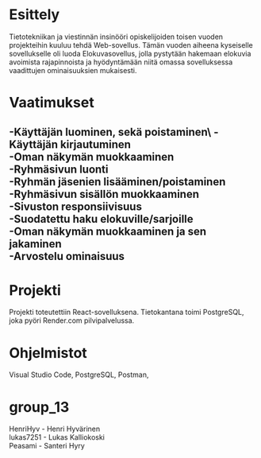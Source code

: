 # Esittely


Tietotekniikan ja viestinnän insinööri opiskelijoiden toisen vuoden projekteihin kuuluu tehdä Web-sovellus. Tämän vuoden aiheena kyseiselle sovellukselle oli luoda Elokuvasovellus, jolla pystytään hakemaan elokuvia avoimista rajapinnoista ja hyödyntämään niitä omassa sovelluksessa vaadittujen ominaisuuksien mukaisesti.



# Vaatimukset
-Käyttäjän luominen, sekä poistaminen\ 
-Käyttäjän kirjautuminen\
-Oman näkymän muokkaaminen\
-Ryhmäsivun luonti\
-Ryhmän jäsenien lisääminen/poistaminen\
-Ryhmäsivun sisällön muokkaaminen\
-Sivuston responsiivisuus\
-Suodatettu haku elokuville/sarjoille\
-Oman näkymän muokkaaminen ja sen jakaminen\
-Arvostelu ominaisuus
-


# Projekti

Projekti toteutettiin React-sovelluksena. Tietokantana toimi PostgreSQL, joka pyöri Render.com pilvipalvelussa. 



# Ohjelmistot

Visual Studio Code, PostgreSQL, Postman, 








# group_13


HenriHyv - Henri Hyvärinen\
lukas7251 - Lukas Kalliokoski\
Peasami - Santeri Hyry 
